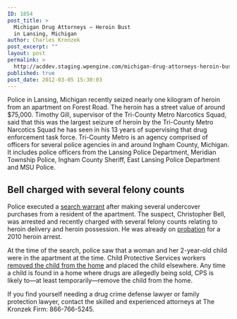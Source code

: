 ```yaml
---
ID: 1854
post_title: >
  Michigan Drug Attorneys – Heroin Bust
  in Lansing, Michigan
author: Charles Kronzek
post_excerpt: ""
layout: post
permalink: >
  http://acddev.staging.wpengine.com/michigan-drug-attorneys-heroin-bust-in-lansing-michigan.html
published: true
post_date: 2012-03-05 15:30:03
---
```

Police in Lansing, Michigan recently seized nearly one kilogram of heroin from an apartment on Forest Road. The heroin has a street value of around $75,000. Timothy Gill, supervisor of the Tri-County Metro Narcotics Squad, said that this was the largest seizure of heroin by the Tri-County Metro Narcotics Squad he has seen in his 13 years of supervising that drug enforcement task force. Tri-County Metro is an agency comprised of officers for several police agencies in and around Ingham County, Michigan. It includes police officers from the Lansing Police Department, Meridian Township Police, Ingham County Sheriff, East Lansing Police Department and MSU Police.


<h2>Bell charged with several felony counts</h2>

Police executed a <a title="Search and Seizure in Michigan" href="http://acddev.staging.wpengine.com/searches.html">search warrant</a> after making several undercover purchases from a resident of the apartment. The suspect, Christopher Bell, was arrested and recently charged with several felony counts relating to heroin delivery and heroin possession. He was already on <a title="Michigan Probation Attorneys" href="http://acddev.staging.wpengine.com/probation-violations.html">probation</a> for a 2010 heroin arrest.

At the time of the search, police saw that a woman and her 2-year-old child were in the apartment at the time. Child Protective Services workers <a href="http://www.childprotectiveservicesdefense.com/faq/removal-from-home.html" target="_blank">removed the child from the home</a> and placed the child elsewhere. Any time a child is found in a home where drugs are allegedly being sold, CPS is likely to—at least temporarily—remove the child from the home.

If you find yourself needing a drug crime defense lawyer or family protection lawyer, contact the skilled and experienced attorneys at The Kronzek Firm: 866-766-5245.